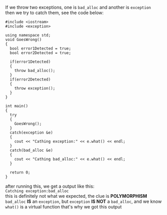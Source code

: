 If we throw two exceptions, one is `bad_alloc` and another is `exception`  
then we try to catch them, see the code below:
```
#include <iostream>
#include <exception>

using namespace std;
void GoesWrong()
{
  bool error1Detected = true;
  bool error2Detected = true;
  
  if(error1Detected)
  {
    throw bad_alloc();
  }
  if(error2Detected)
  {
  	throw exception();
  }
}

int main()
{
  try
  {
    GoesWrong();
  }
  catch(exception &e)
  {
    cout << "Cathing exception:" << e.what() << endl;
  }
  catch(bad_alloc &e)
  {
    cout << "Cathing bad_alloc:" << e.what() << endl;
  }
  
  return 0;
}
```
after running this, we get a output like this:  
`Catching exception:bad_alloc`  
this is definitely not what we expected, the clue is **POLYMORPHISM**  
`bad_alloc` **IS** an `exception`, but `exception` **IS NOT** a `bad_alloc`, and we know `what()` is a virtual function
that's why we got this output



